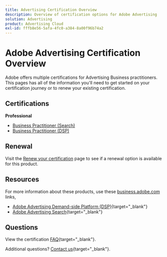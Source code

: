```yaml
---
title: Advertising Certification Overview
description: Overview of certification options for Adobe Advertising
solution: Advertising
product: Advertising Cloud
exl-id: fffb8e56-5afa-4fc0-a384-8a00f96b74a2
---
```

# Adobe Advertising Certification Overview

Adobe offers multiple certifications for Advertising Business practitioners.  This pages has all of the information you'll need to get started on your certification journey or to renew your existing certification.

## Certifications

**Professional**

* [Business Practitioner (Search)](/help/certifications/aac/aac-search-p-business.md) <!--AD0-E501-->
* [Business Practitioner (DSP)](/help/certifications/aac/aac-dsp-p-business.md) <!--AD0-E502-->

## Renewal

Visit the [Renew your certification](/help/certifications/renew.md) page to see if a renewal option is available for this product.

## Resources

For more information about these products, use these [business.adobe.com](https://business.adobe.com/) links,

* [Adobe Advertising Demand-side Platform (DSP)](https://business.adobe.com/products/advertising/demand-side-platform.html){target="_blank"}
* [Adobe Advertising Search](https://business.adobe.com/products/advertising/search-marketing-management.html){target="_blank"}

## Questions

View the certification [FAQ](https://experienceleague.adobe.com/docs/certification/certification/faq.html){target="_blank"}.

Additional questions? [Contact us](mailto:certif@adobe.com){target="_blank"}.

